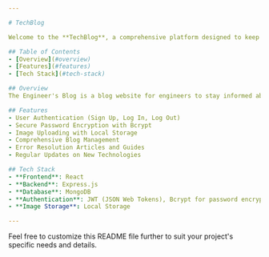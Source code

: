 ```yaml
---

# TechBlog

Welcome to the **TechBlog**, a comprehensive platform designed to keep engineers updated on new technologies and help resolve common errors they may encounter. This end-to-end solution aims to support your professional growth and troubleshooting needs.

## Table of Contents
- [Overview](#overview)
- [Features](#features)
- [Tech Stack](#tech-stack)

## Overview
The Engineer's Blog is a blog website for engineers to stay informed about the latest technological advancements and solutions to common engineering problems. This platform integrates a user-friendly interface with a robust backend, providing an efficient and secure user experience.

## Features
- User Authentication (Sign Up, Log In, Log Out)
- Secure Password Encryption with Bcrypt
- Image Uploading with Local Storage
- Comprehensive Blog Management
- Error Resolution Articles and Guides
- Regular Updates on New Technologies

## Tech Stack
- **Frontend**: React
- **Backend**: Express.js
- **Database**: MongoDB
- **Authentication**: JWT (JSON Web Tokens), Bcrypt for password encryption
- **Image Storage**: Local Storage

---
```


Feel free to customize this README file further to suit your project's specific needs and details.
